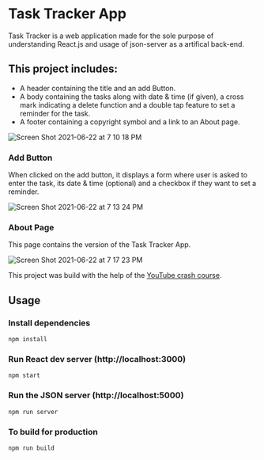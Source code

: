 # Task Tracker App

Task Tracker is a web application made for the sole purpose of understanding React.js and usage of json-server as a artifical back-end.

## This project includes:
- A header containing the title and an add Button.
- A body containing the tasks along with date & time (if given), a cross mark indicating a delete function and a double tap feature to set a reminder for the task.
- A footer containing a copyright symbol and a link to an About page.

![Screen Shot 2021-06-22 at 7 10 18 PM](https://user-images.githubusercontent.com/71325510/122950425-7dd6a300-d38d-11eb-8aa6-96ea4958136c.png)

### Add Button
When clicked on the add button, it displays a form where user is asked to enter the task, its date & time (optional) and a checkbox if they want to set a reminder.

![Screen Shot 2021-06-22 at 7 13 24 PM](https://user-images.githubusercontent.com/71325510/122950936-ed4c9280-d38d-11eb-90c7-29aa0d0f0e17.png)

### About Page
This page contains the version of the Task Tracker App.

![Screen Shot 2021-06-22 at 7 17 23 PM](https://user-images.githubusercontent.com/71325510/122951641-7bc11400-d38e-11eb-928e-c1a4591d2287.png)

This project was build with the help of the [YouTube crash course](https://www.youtube.com/watch?v=w7ejDZ8SWv8).

## Usage

### Install dependencies

```
npm install
```

### Run React dev server (http://localhost:3000)

```
npm start
```

### Run the JSON server (http://localhost:5000)

```
npm run server
```

### To build for production

```
npm run build
```


